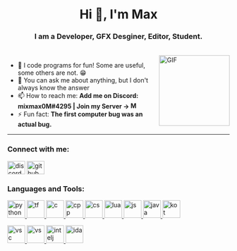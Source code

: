 <h1 align="center">Hi 👋, I'm Max</h1>
<h3 align="center">I am a Developer, GFX Desginer, Editor, Student.</h3>
</br>
<img align="right" alt="GIF" height="160px" src="https://media.giphy.com/media/du3J3cXyzhj75IOgvA/giphy.gif" />

- 📝 I code programs for fun! Some are useful, some others are not. 😁 
- 💬 You can ask me about anything, but I don't always know the answer
- 📫 How to reach me: **Add me on Discord: mixmax0M#4295 | Join my Server -> [<img alt="Max | Discord" height="15px" src="https://discord.com/assets/3437c10597c1526c3dbd98c737c2bcae.svg"/>](https://discord.gg/Bbxw47JAPN)**
- ⚡ Fun fact: **The first computer bug was an actual bug.**

---

<p align="left">
<h3 align="left">Connect with me:</h3>
<a href="https://discord.gg/Bbxw47JAPN" target="blank"><img align="center" src="https://discord.com/assets/3437c10597c1526c3dbd98c737c2bcae.svg" alt="discord" height="30" width="40" /></a>
<a href="https://github.com/mixmax0M" target="blank"><img align="center" src="https://upload.wikimedia.org/wikipedia/commons/9/91/Octicons-mark-github.svg" alt="github" height="30" width="40" /></a>
</p>

<h3 align="left">Languages and Tools:</h3>
<p align="left"> 
  
<a href="https://github.com/mixmax0M" target="_blank"> <img src="https://cdn.svgporn.com/logos/python.svg" alt="python" width="40" height="40"/> </a>
<a href="https://github.com/mixmax0M" target="_blank"> <img src="https://cdn.svgporn.com/logos/tensorflow.svg" alt="tf" width="40" height="40"/> </a>
<a href="https://github.com/mixmax0M" target="_blank"> <img src="https://cdn.svgporn.com/logos/c.svg" alt="c" width="40" height="40"/> </a> 
  <a href="https://github.com/mixmax0M" target="_blank"> <img src="https://cdn.svgporn.com/logos/c-plusplus.svg" alt="cpp" width="40" height="40"/> </a> 
<a href="https://github.com/mixmax0M" target="_blank"> <img src="https://cdn.svgporn.com/logos/c-sharp.svg" alt="cs" width="40" height="40"/> </a> 
  <a href="https://github.com/mixmax0M" target="_blank"> <img src="https://cdn.svgporn.com/logos/lua.svg" alt="lua" width="40" height="40"/> </a> 
  <a href="https://github.com/mixmax0M" target="_blank"> <img src="https://cdn.svgporn.com/logos/javascript.svg" alt="js" width="40" height="40"/> </a> 
  <a href="https://github.com/mixmax0M" target="_blank"> <img src="https://cdn.svgporn.com/logos/java.svg" alt="java" width="40" height="40"/> </a> 
  <a href="https://github.com/mixmax0M" target="_blank"> <img src="https://cdn.svgporn.com/logos/kotlin.svg" alt="kot" width="40" height="40"/> </a> 
 
<a href="https://github.com/mixmax0M" target="_blank"> <img src="https://cdn.svgporn.com/logos/visual-studio-code.svg" alt="vsc" width="40" height="40"/> </a> 
  <a href="https://github.com/mixmax0M" target="_blank"> <img src="https://cdn.svgporn.com/logos/visual-studio.svg" alt="vs" width="40" height="40"/> </a> 
  <a href="https://github.com/mixmax0M" target="_blank"> <img src="https://cdn.svgporn.com/logos/intellij-idea.svg" alt="intelj" width="40" height="40"/> </a> 
  <a href="https://github.com/mixmax0M" target="_blank"> <img src="https://downloadly.net/wp-content/uploads/2020/03/IDA-Pro.png" alt="ida" width="40" height="40"/> </a> 
